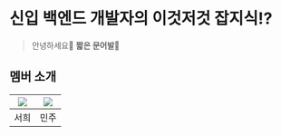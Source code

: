 # 신입 백엔드 개발자의 이것저것 잡지식⁉️
> 안녕하세요👋  **짧은 문어발🐙** 

## 멤버 소개
|[![](https://github.com/seohee-P.png?width=200px)](https://github.com/seohee-P) |[![](https://github.com/mango606.png?width=200px)](https://github.com/mango606) |
|:---:|:---:|
| 서희 | 민주 |
